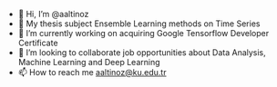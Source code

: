 - 👋 Hi, I’m @aaltinoz
- 👀 My thesis subject Ensemble Learning methods on Time Series
- 🌱 I’m currently working on acquiring Google Tensorflow Developer Certificate
- 💞️ I’m looking to collaborate job opportunities about Data Analysis, Machine Learning and Deep Learning
- 📫 How to reach me aaltinoz@ku.edu.tr

<!---
aaltinoz/aaltinoz is a ✨ special ✨ repository because its `README.md` (this file) appears on your GitHub profile.
You can click the Preview link to take a look at your changes.
--->
